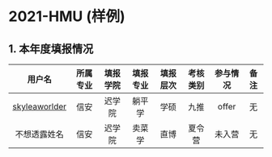 # 2021-HMU (样例)

## 1. 本年度填报情况

| 用户名 | 所属专业 | 填报学院 | 填报专业 | 填报层次 | 考核类别 | 参与情况 | 备注 |
|:-:|:-:|:-:|:-:|:-:|:-:|:-:|:-:|
| [skyleaworlder](https://github.com/skyleaworlder) | 信安 | 迟学院 | 躺平学 | 学硕 | 九推 | offer | 无 |
| 不想透露姓名 | 信安 | 迟学院 | 卖菜学 | 直博 | 夏令营 | 未入营 | 无 |
